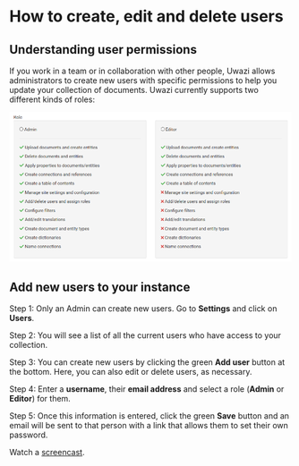 # How to create, edit and delete users

## Understanding user permissions

If you work in a team or in collaboration with other people, Uwazi allows administrators to create new users with specific permissions to help you update your collection of documents. Uwazi currently supports two different kinds of roles:

![image alt text](images/image_3.png)

## Add new users to your instance

Step 1: Only an Admin can create new users. Go to **Settings** and click on **Users**.

Step 2: You will see a list of all the current users who have access to your collection.

Step 3: You can create new users by clicking the green **Add user** button at the bottom. Here, you can also edit or delete users, as necessary.

Step 4: Enter a **username**, their **email address** and select a role (**Admin** or **Editor**) for them.

Step 5: Once this information is entered, click the green **Save** button and an email will be sent to that person with a link that allows them to set their own password.

Watch a [screencast](https://drive.google.com/open?id=12Z-HtNoPU2vcS80CG30496ECAL5vEJI3).
